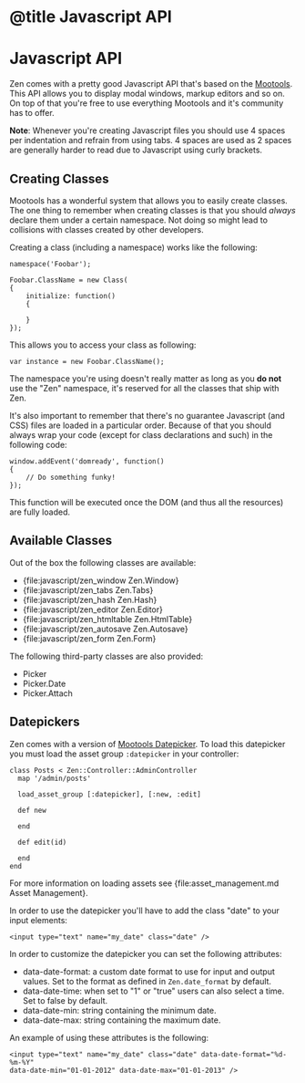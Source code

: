 # @title Javascript API
# Javascript API

Zen comes with a pretty good Javascript API that's based on the
[Mootools][mootools]. This API allows you to display modal windows, markup
editors and so on. On top of that you're free to use everything Mootools and
it's community has to offer.

<div class="note todo">
    <p>
        <strong>Note</strong>: Whenever you're creating Javascript files you
        should use 4 spaces per indentation and refrain from using tabs. 4
        spaces are used as 2 spaces are generally harder to read due to
        Javascript using curly brackets.
    </p>
</div>

## Creating Classes

Mootools has a wonderful system that allows you to easily create classes. The
one thing to remember when creating classes is that you should *always* declare
them under a certain namespace. Not doing so might lead to collisions with
classes created by other developers.

Creating a class (including a namespace) works like the following:

    namespace('Foobar');

    Foobar.ClassName = new Class(
    {
        initialize: function()
        {

        }
    });

This allows you to access your class as following:

    var instance = new Foobar.ClassName();

The namespace you're using doesn't really matter as long as you **do not** use
the "Zen" namespace, it's reserved for all the classes that ship with Zen.

It's also important to remember that there's no guarantee Javascript (and CSS)
files are loaded in a particular order. Because of that you should always wrap
your code (except for class declarations and such) in the following code:

    window.addEvent('domready', function()
    {
        // Do something funky!
    });

This function will be executed once the DOM (and thus all the resources) are
fully loaded.

## Available Classes

Out of the box the following classes are available:

* {file:javascript/zen_window Zen.Window}
* {file:javascript/zen_tabs Zen.Tabs}
* {file:javascript/zen_hash Zen.Hash}
* {file:javascript/zen_editor Zen.Editor}
* {file:javascript/zen_htmltable Zen.HtmlTable}
* {file:javascript/zen_autosave Zen.Autosave}
* {file:javascript/zen_form Zen.Form}

The following third-party classes are also provided:

* Picker
* Picker.Date
* Picker.Attach

## Datepickers

Zen comes with a version of [Mootools Datepicker][mootools datepicker]. To load
this datepicker you must load the asset group ``:datepicker`` in your
controller:

    class Posts < Zen::Controller::AdminController
      map '/admin/posts'

      load_asset_group [:datepicker], [:new, :edit]

      def new

      end

      def edit(id)

      end
    end

For more information on loading assets see {file:asset_management.md Asset
Management}.

In order to use the datepicker you'll have to add the class "date" to your input
elements:

    <input type="text" name="my_date" class="date" />

In order to customize the datepicker you can set the following attributes:

* data-date-format: a custom date format to use for input and output
  values. Set to the format as defined in ``Zen.date_format`` by default.
* data-date-time: when set to "1" or "true" users can also select a time. Set to
  false by default.
* data-date-min: string containing the minimum date.
* data-date-max: string containing the maximum date.

An example of using these attributes is the following:

    <input type="text" name="my_date" class="date" data-date-format="%d-%m-%Y"
    data-date-min="01-01-2012" data-date-max="01-01-2013" />

[mootools]: http://mootools.net/
[mootools datepicker]: https://github.com/arian/mootools-datepicker
